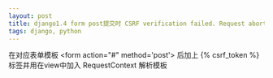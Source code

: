 ```yaml
---
layout: post
title: django1.4 form post提交时 CSRF verification failed. Request aborted.
tags: django, python
---
```


在对应表单模板 \<form action="#" method='post'> 后加上 {% csrf_token %\} 标签并用在view中加入 RequestContext 解析模板
